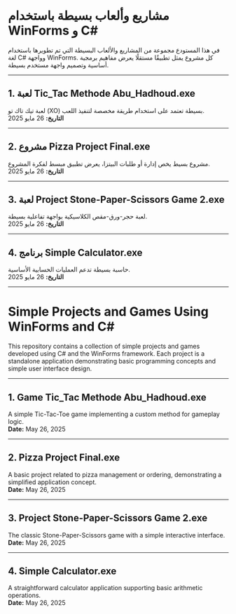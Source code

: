 # مشاريع وألعاب بسيطة باستخدام WinForms و C#

في هذا المستودع مجموعة من المشاريع والألعاب البسيطة التي تم تطويرها باستخدام لغة C# وواجهة WinForms. كل مشروع يمثل تطبيقًا مستقلًا يعرض مفاهيم برمجية أساسية وتصميم واجهة مستخدم بسيطة.

---

## 1. لعبة Tic_Tac Methode Abu_Hadhoud.exe  
لعبة تيك تاك تو (XO) بسيطة تعتمد على استخدام طريقة مخصصة لتنفيذ اللعب.  
**التاريخ:** 26 مايو 2025

---

## 2. مشروع Pizza Project Final.exe  
مشروع بسيط يخص إدارة أو طلبات البيتزا، يعرض تطبيق مبسط لفكرة المشروع.  
**التاريخ:** 26 مايو 2025

---

## 3. لعبة Project Stone-Paper-Scissors Game 2.exe  
لعبة حجر-ورق-مقص الكلاسيكية بواجهة تفاعلية بسيطة.  
**التاريخ:** 26 مايو 2025

---

## 4. برنامج Simple Calculator.exe  
حاسبة بسيطة تدعم العمليات الحسابية الأساسية.  
**التاريخ:** 26 مايو 2025

---

# Simple Projects and Games Using WinForms and C#

This repository contains a collection of simple projects and games developed using C# and the WinForms framework. Each project is a standalone application demonstrating basic programming concepts and simple user interface design.

---

## 1. Game Tic_Tac Methode Abu_Hadhoud.exe  
A simple Tic-Tac-Toe game implementing a custom method for gameplay logic.  
**Date:** May 26, 2025

---

## 2. Pizza Project Final.exe  
A basic project related to pizza management or ordering, demonstrating a simplified application concept.  
**Date:** May 26, 2025

---

## 3. Project Stone-Paper-Scissors Game 2.exe  
The classic Stone-Paper-Scissors game with a simple interactive interface.  
**Date:** May 26, 2025

---

## 4. Simple Calculator.exe  
A straightforward calculator application supporting basic arithmetic operations.  
**Date:** May 26, 2025
